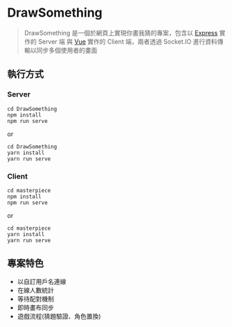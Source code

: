 # DrawSomething
> DrawSomething 是一個於網頁上實現你畫我猜的專案，包含以 [Express](https://expressjs.com/) 實作的 Server 端 與 [Vue](https://vuejs.org/) 實作的 Client 端，兩者透過 Socket.IO 進行資料傳輸以同步多個使用者的畫面

## 執行方式

### Server
```
cd DrawSomething
npm install
npm run serve
```
or
```
cd DrawSomething
yarn install
yarn run serve
```

### Client
```
cd masterpiece
npm install
npm run serve
```
or
```
cd masterpiece
yarn install
yarn run serve
```

## 專案特色

- 以自訂用戶名連線
- 在線人數統計
- 等待配對機制
- 即時畫布同步
- 遊戲流程(猜題驗證、角色置換)
